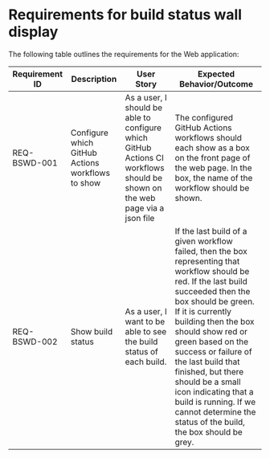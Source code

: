# Requirements for build status wall display

The following table outlines the requirements for the Web application:

| Requirement ID | Description                | User Story                                                                                                                                                                     | Expected Behavior/Outcome                                                                                                                                                                                                                                                                                                                        |
| -------------- | -------------------------- | ------------------------------------------------------------------------------------------------------------------------------------------------------------------------------ | ------------------------------------------------------------------------------------------------------------------------------------------------------------------------------------------------------------------------------------------------------------------------------------------------------------------------------------------------ |
| REQ-BSWD-001     | Configure which GitHub Actions workflows to show | As a user, I should be able to configure which GitHub Actions CI workflows should be shown on the web page via a json file | The configured GitHub Actions workflows should each show as a box on the front page of the web page. In the box, the name of the workflow should be shown. |
| REQ-BSWD-002     | Show build status        | As a user, I want to be able to see the build status of each build. | If the last build of a given workflow failed, then the box representing that workflow should be red. If the last build succeeded then the box should be green. If it is currently building then the box should show red or green based on the success or failure of the last build that finished, but there should be a small icon indicating that a build is running. If we cannot determine the status of the build, the box should be grey. |
